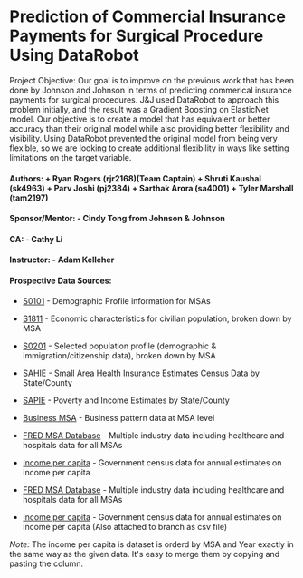 # Prediction of Commercial Insurance Payments for Surgical Procedure Using DataRobot

Project Objective: Our goal is to improve on the previous work that has been done by Johnson and Johnson in terms of predicting commerical insurance payments for surgical procedures. J&J used DataRobot to approach this problem initially, and the result was a Gradient Boosting on ElasticNet model. Our objective is to create a model that has equivalent or better accuracy than their original model while also providing better flexibility and visibility. Using DataRobot prevented the original model from being very flexible, so we are looking to create additional flexibility in ways like setting limitations on the target variable.


####  Authors: + Ryan Rogers (rjr2168)(Team Captain) + Shruti Kaushal (sk4963) + Parv Joshi (pj2384) + Sarthak Arora (sa4001) + Tyler Marshall (tam2197) 
####  Sponsor/Mentor: - Cindy Tong from Johnson & Johnson 
####  CA: - Cathy Li 
####  Instructor: - Adam Kelleher

#### Prospective Data Sources:
* [S0101](https://data.census.gov/cedsci/table?t=Age%20and%20Sex&g=0100000US%243100000&y=2021&tid=ACSST1Y2021.S0101) - Demographic Profile information for MSAs
* [S1811](https://data.census.gov/cedsci/table?q=S1811&g=0100000US%243100000&tid=ACSST1Y2021.S1811) - Economic characteristics for civilian population, broken down by MSA
* [S0201](https://data.census.gov/cedsci/table?q=foreign&g=0100000US%243100000&tid=ACSSPP1Y2021.S0201) - Selected population profile (demographic & immigration/citizenship data), broken down by MSA

* [SAHIE](https://www.census.gov/data/datasets/time-series/demo/sahie/estimates-acs.html) - Small Area Health Insurance Estimates Census Data by State/County
* [SAPIE](https://www.census.gov/data/datasets/2020/demo/saipe/2020-state-and-county.html) - Poverty and Income Estimates by State/County
* [Business MSA](https://www.census.gov/data/datasets/2019/econ/cbp/2019-cbp.html) - Business pattern data at MSA level
* [FRED MSA Database](https://fred.stlouisfed.org/searchresults/?st=metropolitan%20statistical%20area&t=msa%3Busa%3Bsa%3Bintermediate&rt=intermediate&ob=sr) - Multiple industry data including healthcare and hospitals data for all MSAs
* [Income per capita](https://www.census.gov/programs-surveys/metro-micro/data/tables.html) -  Government census data for annual estimates on income per capita
* [FRED MSA Database](https://fred.stlouisfed.org/searchresults/?st=metropolitan%20statistical%20area&t=msa%3Busa%3Bsa%3Bintermediate&rt=intermediate&ob=sr) - Multiple industry data including healthcare and hospitals data for all MSAs
* [Income per capita](https://www.census.gov/programs-surveys/metro-micro/data/tables.html) - Government census data for annual estimates on income per capita
(Also attached to branch as csv file)

*Note:* The income per capita is dataset is orderd by MSA and Year exactly in the same way as the given data. It's easy to merge them by copying and pasting the column.
